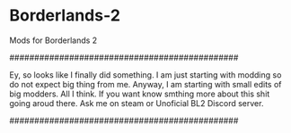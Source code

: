 # Borderlands-2
Mods for Borderlands 2

##############################################

Ey, so looks like I finally did something.
I am just starting with modding so do not expect big thing from me. Anyway, I am starting with small edits of big modders.
All I think. 
If you want know smthing more about this shit going aroud there. Ask me on steam or Unoficial BL2 Discord server.

##############################################
